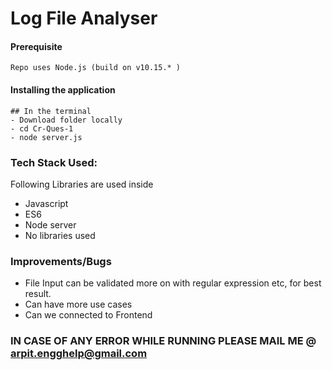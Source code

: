 # Log File Analyser

#### Prerequisite 

```
Repo uses Node.js (build on v10.15.* )
```

#### Installing the application
```
## In the terminal
- Download folder locally
- cd Cr-Ques-1
- node server.js 
```

### Tech Stack Used:

Following Libraries are used inside

- Javascript
- ES6
 - Node server
 - No libraries used


### Improvements/Bugs
- File Input can be validated more on with regular expression etc, for best result.
- Can have more use cases
- Can we connected to Frontend
### IN CASE OF ANY ERROR WHILE RUNNING PLEASE MAIL ME @ arpit.engghelp@gmail.com


